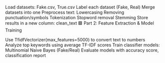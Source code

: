 Load datasets: Fake.csv, True.csv
Label each dataset (Fake, Real)
Merge datasets into one
Preprocess text:
Lowercasing
Removing punctuation/symbols
Tokenization
Stopword removal
Stemming
Store results in a new column: clean_text
🟩 Part 2: Feature Extraction & Model Training

Use TfidfVectorizer(max_features=5000) to convert text to numbers
Analyze top keywords using average TF-IDF scores
Train classifier models:
Multinomial Naive Bayes (Fake/Real)
Evaluate models with accuracy score, classification report
